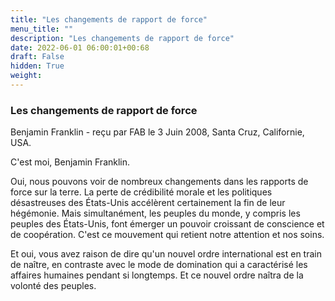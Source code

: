```yaml
---
title: "Les changements de rapport de force"
menu_title: ""
description: "Les changements de rapport de force"
date: 2022-06-01 06:00:01+00:68
draft: False
hidden: True
weight:
---
```

### Les changements de rapport de force

Benjamin Franklin - reçu par FAB le 3 Juin 2008, Santa Cruz, Californie, USA.

C'est moi, Benjamin Franklin.

Oui, nous pouvons voir de nombreux changements dans les rapports de force sur la terre. La perte de crédibilité morale et les politiques désastreuses des États-Unis accélèrent certainement la fin de leur hégémonie. Mais simultanément, les peuples du monde, y compris les peuples des États-Unis, font émerger un pouvoir croissant de conscience et de coopération. C'est ce mouvement qui retient notre attention et nos soins.

Et oui, vous avez raison de dire qu'un nouvel ordre international est en train de naître, en contraste avec le mode de domination qui a caractérisé les affaires humaines pendant si longtemps. Et ce nouvel ordre naîtra de la volonté des peuples.